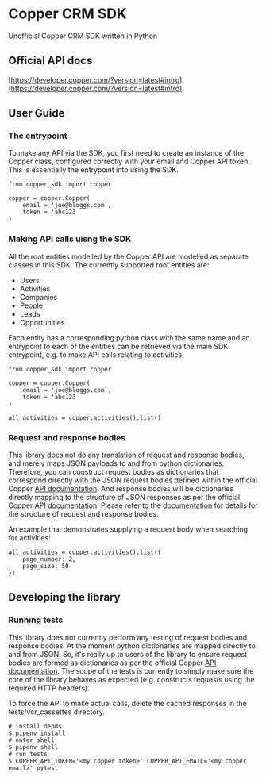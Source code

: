 # Copper CRM SDK

Unofficial Copper CRM SDK written in Python

## Official API docs

[https://developer.copper.com/?version=latest#intro](https://developer.copper.com/?version=latest#intro)

## User Guide

### The entrypoint

To make any API via the SDK, you first need to create an instance of the Copper class, configured correctly with your email and Copper API token. This is essentially the entrypoint into using the SDK.

```
from copper_sdk import copper

copper = copper.Copper(
    email = 'joe@bloggs.com`,
    token = 'abc123
)
```

### Making API calls uisng the SDK

All the root entities modelled by the Copper API are modelled as separate classes in this SDK. The currently supported root entities are:

* Users
* Activities
* Companies
* People
* Leads
* Opportunities

Each entity has a corresponding python class with the same name and an entrypoint to each of the entities can be retrieved via the main SDK entrypoint, e.g. to make API calls relating to activities:

```
from copper_sdk import copper

copper = copper.Copper(
    email = 'joe@bloggs.com`,
    token = 'abc123
)

all_activities = copper.activities().list()
```

### Request and response bodies

This library does not do any translation of request and response bodies, and merely maps JSON payloads to and from python dictionaries. Therefore, you can construct request bodies as dictionaries that correspond directly with the JSON request bodies defined within the official Copper [API documentation](https://developer.copper.com/?version=latest#intro). And response bodies will be dictionaries directly mapping to the structure of JSON responses as per the official Copper [API documentation](https://developer.copper.com/?version=latest#intro). Please refer to the [documentation](https://developer.copper.com/?version=latest#intro) for details for the structure of request and response bodies.

An example that demonstrates supplying a request body when searching for activities:

```
all_activities = copper.activities().list({
    page_number: 2,
    page_size: 50
})
```

## Developing the library

### Running tests

This library does not currently perform any testing of request bodies and response bodies. At the moment python dictionaries are mapped directly to and from JSON. So, it's really up to users of the library to ensure request bodies are formed as dictionaries as per the official Copper [API documentation](https://developer.copper.com/?version=latest#intro). The scope of the tests is currently to simply make sure the core of the library behaves as expected (e.g. constructs requests using the required HTTP headers).

To force the API to make actual calls, delete the cached responses in the tests/vcr_cassettes directory.

```
# install depds
$ pipenv install
# enter shell
$ pipenv shell
# run tests
$ COPPER_API_TOKEN='<my copper token>' COPPER_API_EMAIL='<my copper email>' pytest
```
